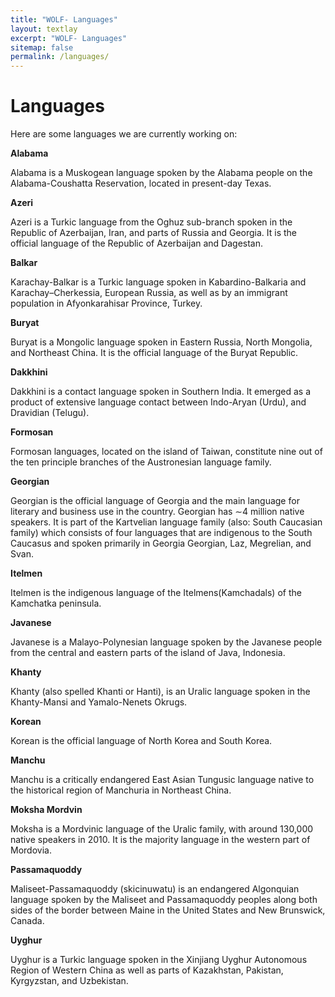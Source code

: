 ```yaml
---
title: "WOLF- Languages"
layout: textlay
excerpt: "WOLF- Languages"
sitemap: false
permalink: /languages/
---
```


# Languages



Here are some languages we are currently working on:

**Alabama**

Alabama is a Muskogean language spoken by the Alabama people on the Alabama-Coushatta Reservation, located in present-day Texas.

**Azeri**

Azeri is a Turkic language from the Oghuz sub-branch spoken in the Republic of Azerbaijan, Iran, and parts of Russia and Georgia. It is the official language of the Republic of Azerbaijan and Dagestan.

**Balkar**

Karachay-Balkar is a Turkic language spoken in Kabardino-Balkaria and Karachay–Cherkessia, European Russia, as well as by an immigrant population in Afyonkarahisar Province, Turkey.

**Buryat**

Buryat is a Mongolic language spoken in Eastern Russia, North Mongolia, and Northeast China. It is the official language of the Buryat Republic.

**Dakkhini**

Dakkhini is a contact language spoken in Southern India. It emerged as a product of extensive language contact between Indo-Aryan (Urdu), and Dravidian (Telugu).

**Formosan**

Formosan languages, located on the island of Taiwan, constitute nine out of the ten principle branches of the Austronesian language family.

**Georgian** 

Georgian is the official language of Georgia and the main language for literary and business use in the country. Georgian has ∼4 million native speakers. It is part of the Kartvelian language family (also: South Caucasian family) which consists of four languages that are indigenous to the South Caucasus and spoken primarily in Georgia  Georgian, Laz, Megrelian, and Svan.


**Itelmen**

Itelmen is the indigenous language of the Itelmens(Kamchadals) of the Kamchatka peninsula.

**Javanese**

Javanese  is a Malayo-Polynesian language spoken by the Javanese people from the central and eastern parts of the island of Java, Indonesia. 

**Khanty**

Khanty (also spelled Khanti or Hanti), is an Uralic language spoken in the Khanty-Mansi and Yamalo-Nenets Okrugs.

**Korean**

Korean is the official language of North Korea and South Korea. 

**Manchu**

Manchu is a critically endangered East Asian Tungusic language native to the historical region of Manchuria in Northeast China.

**Moksha Mordvin**

Moksha is a Mordvinic language of the Uralic family, with around 130,000 native speakers in 2010. It is the majority language in the western part of Mordovia.

**Passamaquoddy** 

Maliseet-Passamaquoddy (skicinuwatu) is an endangered Algonquian language spoken by the Maliseet and Passamaquoddy peoples along both sides of the border between Maine in the United States and New Brunswick, Canada.

**Uyghur** 

Uyghur is a Turkic language spoken in the Xinjiang Uyghur Autonomous Region of Western China as well as parts of Kazakhstan, Pakistan, Kyrgyzstan, and Uzbekistan.



<!--**Ultra-stable SI-STM instrument.**  ![]({{ site.url }}{{ site.baseurl }}/images/respic/STMHead.png){: style="width: 250px; float: right; margin: 0px 10px"}
For SI-STM, having the most stable STM head is key. We have used finite element simulations, good choices in material science, and craftsmanship to build the most stable STM head in the world, to our knowledge. See publication in RSI.

**Magnetic fluctuations and electron spin resonance.**
![]({{ site.url }}{{ site.baseurl }}/images/respic/SpinFluc.png){: style="width: 70%; float: center; margin: 10px"}

**Twisted bilayer graphene and other material with super-periodicities.**
blah blah.

![]({{ site.url }}{{ site.baseurl }}/images/respic/SciPost.png){: style="width: 70%; float: center; margin: 0px"}

### ... and more. -->

